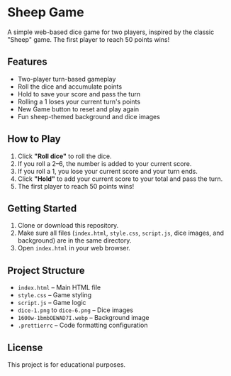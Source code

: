 # Sheep Game

A simple web-based dice game for two players, inspired by the classic "Sheep" game. The first player to reach 50 points wins!

## Features

- Two-player turn-based gameplay
- Roll the dice and accumulate points
- Hold to save your score and pass the turn
- Rolling a 1 loses your current turn's points
- New Game button to reset and play again
- Fun sheep-themed background and dice images

## How to Play

1. Click **"Roll dice"** to roll the dice.
2. If you roll a 2–6, the number is added to your current score.
3. If you roll a 1, you lose your current score and your turn ends.
4. Click **"Hold"** to add your current score to your total and pass the turn.
5. The first player to reach 50 points wins!

## Getting Started

1. Clone or download this repository.
2. Make sure all files (`index.html`, `style.css`, `script.js`, dice images, and background) are in the same directory.
3. Open `index.html` in your web browser.

## Project Structure

- `index.html` – Main HTML file
- `style.css` – Game styling
- `script.js` – Game logic
- `dice-1.png` to `dice-6.png` – Dice images
- `1600w-1bmbOEWAD7I.webp` – Background image
- `.prettierrc` – Code formatting configuration

## License

This project is for educational purposes.
